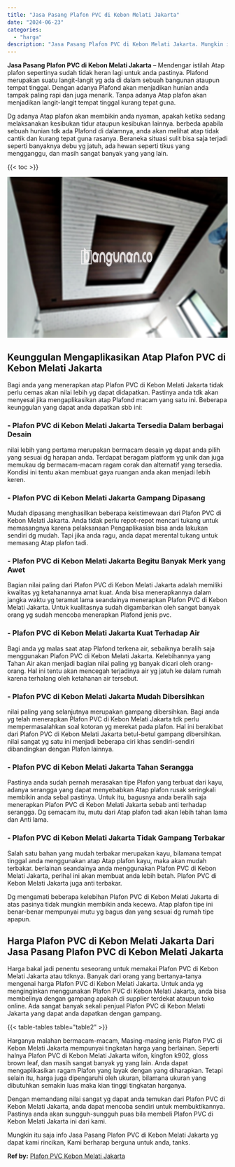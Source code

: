 ```yaml
---
title: "Jasa Pasang Plafon PVC di Kebon Melati Jakarta"
date: "2024-06-23"
categories: 
  - "harga"
description: "Jasa Pasang Plafon PVC di Kebon Melati Jakarta. Mungkin itu saja info Jasa Pasang Plafon PVC di Kebon Melati Jakarta yg dapat kami rincikan, Kami berharap be..."
---
```


**Jasa Pasang Plafon PVC di Kebon Melati Jakarta** – Mendengar istilah Atap plafon sepertinya sudah tidak heran lagi untuk anda pastinya. Plafond merupakan suatu langit-langit yg ada di dalam sebuah bangunan ataupun tempat tinggal. Dengan adanya Plafond akan menjadikan hunian anda tampak paling rapi dan juga menarik. Tanpa adanya Atap plafon akan menjadikan langit-langit tempat tinggal kurang tepat guna.

Dg adanya Atap plafon akan membikin anda nyaman, apakah ketika sedang melaksanakan kesibukan tidur ataupun kesibukan lainnya. berbeda apabila sebuah hunian tdk ada Plafond di dalamnya, anda akan melihat atap tidak cantik dan kurang tepat guna rasanya. Beraneka situasi sulit bisa saja terjadi seperti banyaknya debu yg jatuh, ada hewan seperti tikus yang mengganggu, dan masih sangat banyak yang yang lain.

{{< toc >}}

![Jasa Pasang Plafon PVC di Kebon Melati Jakarta](/images/flafond-pvc-murah05.png)

## Keunggulan Mengaplikasikan Atap Plafon PVC di Kebon Melati Jakarta

Bagi anda yang menerapkan atap Plafon PVC di Kebon Melati Jakarta tidak perlu cemas akan nilai lebih yg dapat didapatkan. Pastinya anda tdk akan menyesal jika mengaplikasikan atap Plafond macam yang satu ini. Beberapa keunggulan yang dapat anda dapatkan sbb ini:

### \- Plafon PVC di Kebon Melati Jakarta Tersedia Dalam berbagai Desain

nilai lebih yang pertama merupakan bermacam desain yg dapat anda pilih yang sesuai dg harapan anda. Terdapat beragam platform yg unik dan juga memukau dg bermacam-macam ragam corak dan alternatif yang tersedia. Kondisi ini tentu akan membuat gaya ruangan anda akan menjadi lebih keren.

### \- Plafon PVC di Kebon Melati Jakarta Gampang Dipasang

Mudah dipasang menghasilkan beberapa keistimewaan dari Plafon PVC di Kebon Melati Jakarta. Anda tidak perlu repot-repot mencari tukang untuk memasangnya karena pelaksanaan Pengaplikasian bisa anda lakukan sendiri dg mudah. Tapi jika anda ragu, anda dapat merental tukang untuk memasang Atap plafon tadi.

### \- Plafon PVC di Kebon Melati Jakarta Begitu Banyak Merk yang Awet

Bagian nilai paling dari Plafon PVC di Kebon Melati Jakarta adalah memiliki kwalitas yg ketahanannya amat kuat. Anda bisa menerapkannya dalam jangka waktu yg teramat lama seandainya menerapkan Plafon PVC di Kebon Melati Jakarta. Untuk kualitasnya sudah digambarkan oleh sangat banyak orang yg sudah mencoba menerapkan Plafond jenis pvc.

### \- Plafon PVC di Kebon Melati Jakarta Kuat Terhadap Air

Bagi anda yg malas saat atap Plafond terkena air, sebaiknya beralih saja menggunakan Plafon PVC di Kebon Melati Jakarta. Kelebihannya yang Tahan Air akan menjadi bagian nilai paling yg banyak dicari oleh orang-orang. Hal ini tentu akan mencegah terjadinya air yg jatuh ke dalam rumah karena terhalang oleh ketahanan air tersebut.

### \- Plafon PVC di Kebon Melati Jakarta Mudah Dibersihkan

nilai paling yang selanjutnya merupakan gampang dibersihkan. Bagi anda yg telah menerapkan Plafon PVC di Kebon Melati Jakarta tdk perlu mempermasalahkan soal kotoran yg merekat pada plafon. Hal ini berakibat dari Plafon PVC di Kebon Melati Jakarta betul-betul gampang dibersihkan. nilai sangat yg satu ini menjadi beberapa ciri khas sendiri-sendiri dibandingkan dengan Plafon lainnya.

### \- Plafon PVC di Kebon Melati Jakarta Tahan Serangga

Pastinya anda sudah pernah merasakan tipe Plafon yang terbuat dari kayu, adanya serangga yang dapat menyebabkan Atap plafon rusak seringkali membikin anda sebal pastinya. Untuk itu, bagusnya anda beralih saja menerapkan Plafon PVC di Kebon Melati Jakarta sebab anti terhadap serangga. Dg semacam itu, mutu dari Atap plafon tadi akan lebih tahan lama dan Anti lama.

### \- Plafon PVC di Kebon Melati Jakarta Tidak Gampang Terbakar

Salah satu bahan yang mudah terbakar merupakan kayu, bilamana tempat tinggal anda menggunakan atap Atap plafon kayu, maka akan mudah terbakar. berlainan seandainya anda menggunakan Plafon PVC di Kebon Melati Jakarta, perihal ini akan membuat anda lebih betah. Plafon PVC di Kebon Melati Jakarta juga anti terbakar.

Dg mengamati beberapa kelebihan Plafon PVC di Kebon Melati Jakarta di atas pasinya tidak mungkin membikin anda kecewa. Atap plafon tipe ini benar-benar mempunyai mutu yg bagus dan yang sesuai dg rumah tipe apapun.

## Harga Plafon PVC di Kebon Melati Jakarta Dari Jasa Pasang Plafon PVC di Kebon Melati Jakarta

Harga bakal jadi penentu seseorang untuk memakai Plafon PVC di Kebon Melati Jakarta atau tdknya. Banyak dari orang yang bertanya-tanya mengenai harga Plafon PVC di Kebon Melati Jakarta. Untuk anda yg menginginkan menggunakan Plafon PVC di Kebon Melati Jakarta, anda bisa membelinya dengan gampang apakah di supplier terdekat ataupun toko online. Ada sangat banyak sekali penjual Plafon PVC di Kebon Melati Jakarta yang dapat anda dapatkan dengan gampang.

{{< table-tables table="table2" >}}

Harganya malahan bermacam-macam, Masing-masing jenis Plafon PVC di Kebon Melati Jakarta mempunyai tingkatan harga yang berlainan. Seperti halnya Plafon PVC di Kebon Melati Jakarta wifon, kingfon k902, gloss brown leaf, dan masih sangat banyak yg yang lain. Anda dapat mengaplikasikan ragam Plafon yang layak dengan yang diharapkan. Tetapi selain itu, harga juga dipengaruhi oleh ukuran, bilamana ukuran yang dibutuhkan semakin luas maka kian tinggi tingkatan harganya.

Dengan memandang nilai sangat yg dapat anda temukan dari Plafon PVC di Kebon Melati Jakarta, anda dapat mencoba sendiri untuk membuktikannya. Pastinya anda akan sungguh-sungguh puas bila membeli Plafon PVC di Kebon Melati Jakarta ini dari kami.

Mungkin itu saja info Jasa Pasang Plafon PVC di Kebon Melati Jakarta yg dapat kami rincikan, Kami berharap berguna untuk anda, tanks.

**Ref by:** [Plafon PVC Kebon Melati Jakarta](https://id.wikipedia.org/wiki/Plafon)
